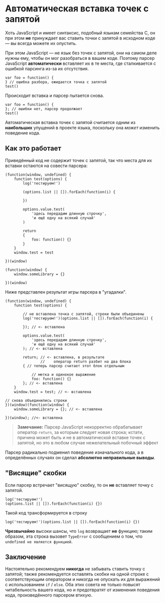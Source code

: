 # Автоматическая вставка точек с запятой

Хоть JavaScript и имеет синтаксис, подобный языкам семейства C, он при этом **не** принуждает вас ставить точки с запятой в исходном коде — вы всегда можете их опустить.

При этом JavaScript — не язык без точек с запятой, они на самом деле нужны ему, чтобы он мог разобраться в вашем коде. Поэтому парсер JavaScript **автоматически** вставляет их в те места, где сталкивается с ошибкой парсинга из-за их отсутствия.

```
var foo = function() {
} // ошибка разбора, ожидается точка с запятой
test()
```

Происходит вставка и парсер пытается снова.

```
var foo = function() {
}; // ошибки нет, парсер продолжает
test()
```

Автоматическая вставка точек с запятой считается одним из **наибольших** упущений в проекте языка, поскольку она _может_ изменить поведение кода.

## Как это работает

Приведённый код не содержит точек с запятой, так что места для их вставки остаются на совести парсера:

```
(function(window, undefined) {
    function test(options) {
        log('тестируем!')

        (options.list || []).forEach(function(i) {

        })

        options.value.test(
            'здесь передадим длинную строчку',
            'и ещё одну на всякий случай'
        )

        return
        {
            foo: function() {}
        }
    }
    window.test = test

})(window)

(function(window) {
    window.someLibrary = {}

})(window)
```

Ниже представлен результат игры парсера в "угадалки".

```
(function(window, undefined) {
    function test(options) {

        // не вставлена точка с запятой, строки были объединены
        log('тестируем!')(options.list || []).forEach(function(i) {

        }); // <- вставлена

        options.value.test(
            'здесь передадим длинную строчку',
            'и ещё одну на всякий случай'
        ); // <- вставлена

        return; // <- вставлена, в результате
                //    оператор return разбит на два блока
        { // теперь парсер считает этот блок отдельным

            // метка и одинокое выражение
            foo: function() {}
        }; // <- вставлена
    }
    window.test = test; // <- вставлена

// снова объединились строки
})(window)(function(window) {
    window.someLibrary = {}; // <- вставлена

})(window); //<- вставлена
```

> **Замечание:** Парсер JavaScript некорректно обрабатывает оператор `return`, за которым следует новая строка; кстати, причина может быть и не в автоматической вставке точек с запятой, но это в любом случае нежелательный побочный эффект

Парсер радикально подменил поведение изначального кода, а в определённых случаях он сделал **абсолютно неправильные выводы**.

## "Висящие" скобки

Если парсер встречает "висящую" скобку, то он **не** вставляет точку с запятой.

```
log('тестируем!')
(options.list || []).forEach(function(i) {})
```

Такой код трансформируется в строку

```
log('тестируем!')(options.list || []).forEach(function(i) {})
```

**Чрезвычайно** высоки шансы, что `log` возвращает **не** функцию; таким образом, эта строка вызовет `TypeError` с сообщением о том, что `undefined не является функцией`.

## Заключение

Настоятельно рекомендуем **никогда** не забывать ставить точку с запятой; также рекомендуется оставлять скобки на одной строке с соответствующим оператором и никогда не опускать их для выражений с использованием `if` / `else`. Оба этих совета не только повысят читабельность вашего кода, но и предотвратят от изменения поведения кода, произведённого парсером втихую.
